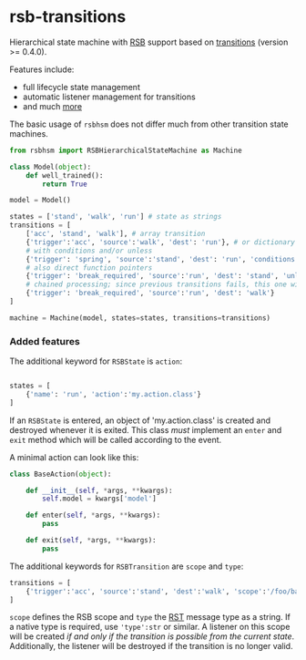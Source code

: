 # rsb-transitions
Hierarchical state machine with [RSB](https://pypi.python.org/pypi/rsb-python/0.12.1) support based on [transitions](https://github.com/tyarkoni/transitions) (version >= 0.4.0).

Features include:
* full lifecycle state management
* automatic listener management for transitions
* and much [more](https://github.com/tyarkoni/transitions)

The basic usage of `rsbhsm` does not differ much from other transition state machines.

```python
from rsbhsm import RSBHierarchicalStateMachine as Machine

class Model(object):
    def well_trained():
        return True

model = Model()

states = ['stand', 'walk', 'run'] # state as strings
transitions = [
    ['acc', 'stand', 'walk'], # array transition
    {'trigger':'acc', 'source':'walk', 'dest': 'run'}, # or dictionary
    # with conditions and/or unless
    {'trigger': 'spring', 'source':'stand', 'dest': 'run', 'conditions':'well_trained'},
    # also direct function pointers
    {'trigger': 'break_required', 'source':'run', 'dest': 'stand', 'unless':model.well_trained},
    # chained processing; since previous transitions fails, this one will be executed
    {'trigger': 'break_required', 'source':'run', 'dest': 'walk'}
]

machine = Machine(model, states=states, transitions=transitions)
```

### Added features

The additional keyword for `RSBState` is `action`:

```python

states = [
    {'name': 'run', 'action':'my.action.class'}
]

```

If an `RSBState` is entered, an object of 'my.action.class' is created and destroyed whenever it is exited.
This class *must* implement an `enter` and `exit` method which will be called according to the event.

A minimal action can look like this:

```python
class BaseAction(object):

    def __init__(self, *args, **kwargs):
        self.model = kwargs['model']

    def enter(self, *args, **kwargs):
        pass

    def exit(self, *args, **kwargs):
        pass
```

The additional keywords for `RSBTransition` are `scope` and `type`:


```python
transitions = [
    {'trigger':'acc', 'source':'stand', 'dest':'walk', 'scope':'/foo/bar/baz', 'type': 'rst.generic.Value'}
]
```

`scope` defines the RSB scope and `type` the [RST](http://docs.cor-lab.org/rst-manual/trunk/html/index.html)
message type as a string. If a native type is required, use `'type':str` or similar.
A listener on this scope will be created *if and only if the transition is possible from the current state*.
Additionally, the listener will be destroyed if the transition is no longer valid.
